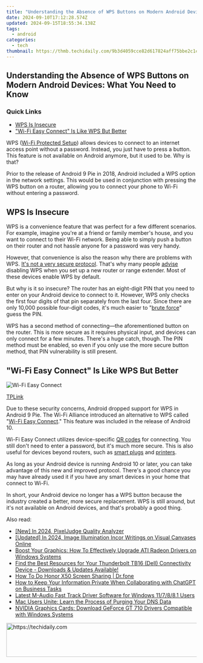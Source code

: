 ```yaml
---
title: "Understanding the Absence of WPS Buttons on Modern Android Devices: What You Need to Know"
date: 2024-09-10T17:12:28.574Z
updated: 2024-09-15T18:55:34.138Z
tags:
  - android
categories:
  - tech
thumbnail: https://thmb.techidaily.com/9b3d4059cce82d617824aff75bbe2c1cfb1dda056b7a7373daee332b511aa58b.jpg
---
```


## Understanding the Absence of WPS Buttons on Modern Android Devices: What You Need to Know

### Quick Links

* [WPS Is Insecure](https://tech-hub.techidaily.com/from-chat-to-automation-discovering-how-auto-gpt-stands-out/)
* ["Wi-Fi Easy Connect" Is Like WPS But Better](https://unlock-android.techidaily.com/how-to-fix-oem-unlock-missing-on-honor-80-pro-straight-screen-edition-by-drfone-android/)

 WPS ([Wi-Fi Protected Setup](https://some-guidance.techidaily.com/updated-ultimate-srt-insights-essential-facts-unveiled/)) allows devices to connect to an internet access point without a password. Instead, you just have to press a button. This feature is not available on Android anymore, but it used to be. Why is that?

 Prior to the release of Android 9 Pie in 2018, Android included a WPS option in the network settings. This would be used in conjunction with pressing the WPS button on a router, allowing you to connect your phone to Wi-Fi without entering a password.

##  WPS Is Insecure

 WPS is a convenience feature that was perfect for a few different scenarios. For example, imagine you're at a friend or family member's house, and you want to connect to their Wi-Fi network. Being able to simply push a button on their router and not hassle anyone for a password was very handy.

 However, that convenience is also the reason why there are problems with WPS. [It's not a very secure protocol](https://fox-friendly.techidaily.com/updated-video-setup-starter-kit-for-excursion-documentation-for-2024/). That's why many people [advise](https://fox-http.techidaily.com/new-2024-approved-instantaneous-media-movement-android-to-iphone/) disabling WPS when you set up a new router or range extender. Most of these devices enable WPS by default.

 But why is it so insecure? The router has an eight-digit PIN that you need to enter on your Android device to connect to it. However, WPS only checks the first four digits of that pin separately from the last four. Since there are only 10,000 possible four-digit codes, it's much easier to "[brute force](https://discover-best.techidaily.com/integrating-hyperautomation-with-sap-cloud-revolutionizing-the-financial-industry-through-abbyy-solutions/)" guess the PIN.

 WPS has a second method of connecting—the aforementioned button on the router. This is more secure as it requires physical input, and devices can only connect for a few minutes. There's a huge catch, though. The PIN method must be enabled, so even if you only use the more secure button method, that PIN vulnerability is still present.

##  "Wi-Fi Easy Connect" Is Like WPS But Better

![Wi-Fi Easy Connect](https://static1.howtogeekimages.com/wordpress/wp-content/uploads/2023/11/wps.jpg) 

[TPLink](https://community.tp-link.com/en/home/stories/detail/1056)

 Due to these security concerns, Android dropped support for WPS in Android 9 Pie. The Wi-Fi Alliance introduced an alternative to WPS called "[Wi-Fi Easy Connect](https://www.wi-fi.org/discover-wi-fi/wi-fi-easy-connect)." This feature was included in the release of Android 10.

 Wi-Fi Easy Connect utilizes device-specific [QR codes](https://android-unlock.techidaily.com/how-to-change-lava-yuva-3-lock-screen-password-by-drfone-android/) for connecting. You still don't need to enter a password, but it's much more secure. This is also useful for devices beyond routers, such as [smart plugs](https://android-location-track.techidaily.com/2-ways-to-monitor-huawei-nova-y71-activity-drfone-by-drfone-virtual-android/) and [printers](https://sound-issues.techidaily.com/warzone-silence-expert-strategies-for-restoring-audio-on-your-computer/).

 As long as your Android device is running Android 10 or later, you can take advantage of this new and improved protocol. There's a good chance you may have already used it if you have any smart devices in your home that connect to Wi-Fi.

 In short, your Android device no longer has a WPS button because the industry created a better, more secure replacement. WPS is still around, but it's not available on Android devices, and that's probably a good thing.

<ins class="adsbygoogle"
     style="display:block"
     data-ad-format="autorelaxed"
     data-ad-client="ca-pub-7571918770474297"
     data-ad-slot="1223367746"></ins>

<ins class="adsbygoogle"
     style="display:block"
     data-ad-client="ca-pub-7571918770474297"
     data-ad-slot="8358498916"
     data-ad-format="auto"
     data-full-width-responsive="true"></ins>

<span class="atpl-alsoreadstyle">Also read:</span>
<div><ul>
<li><a href="https://desktop-recording.techidaily.com/new-in-2024-pixeljudge-quality-analyzer/"><u>[New] In 2024, PixelJudge Quality Analyzer</u></a></li>
<li><a href="https://fox-boxes.techidaily.com/updated-in-2024-image-illumination-incor-writings-on-visual-canvases-online/"><u>[Updated] In 2024, Image Illumination Incor Writings on Visual Canvases Online</u></a></li>
<li><a href="https://hardware-help.techidaily.com/boost-your-graphics-how-to-effectively-upgrade-ati-radeon-drivers-on-windows-systems/"><u>Boost Your Graphics: How To Effectively Upgrade ATI Radeon Drivers on Windows Systems</u></a></li>
<li><a href="https://hardware-help.techidaily.com/1722958101182-find-the-best-resources-for-your-thunderbolt-tb16-dell-connectivity-device-downloads-and-updates-available/"><u>Find the Best Resources for Your Thunderbolt TB16 (Dell) Connectivity Device - Downloads & Updates Available!</u></a></li>
<li><a href="https://screen-mirror.techidaily.com/how-to-do-honor-x50-screen-sharing-drfone-by-drfone-android/"><u>How To Do Honor X50 Screen Sharing | Dr.fone</u></a></li>
<li><a href="https://tech-revival.techidaily.com/how-to-keep-your-information-private-when-collaborating-with-chatgpt-on-business-tasks/"><u>How to Keep Your Information Private When Collaborating with ChatGPT on Business Tasks</u></a></li>
<li><a href="https://hardware-help.techidaily.com/latest-m-audio-fast-track-driver-software-for-windows-117881-users/"><u>Latest M-Audio Fast Track Driver Software for Windows 11/7/8/8.1 Users</u></a></li>
<li><a href="https://techtrends.techidaily.com/mac-users-unite-learn-the-process-of-purging-your-dns-data/"><u>Mac Users Unite: Learn the Process of Purging Your DNS Data</u></a></li>
<li><a href="https://hardware-help.techidaily.com/nvidia-graphics-cards-download-geforce-gt-710-drivers-compatible-with-windows-systems/"><u>NVIDIA Graphics Cards: Download GeForce GT 710 Drivers Compatible with Windows Systems</u></a></li>
</ul></div>

<!-- affiliate ads begin -->
<a href="https://appsumo.8odi.net/c/5597632/2132162/7443" target="_top" id="2132162">
  <img src="//a.impactradius-go.com/display-ad/7443-2132162" border="0" alt="https://techidaily.com" width="728" height="90"/>
</a>
<img height="0" width="0" src="https://appsumo.8odi.net/i/5597632/2132162/7443" style="position:absolute;visibility:hidden;" border="0" />
<!-- affiliate ads end -->

